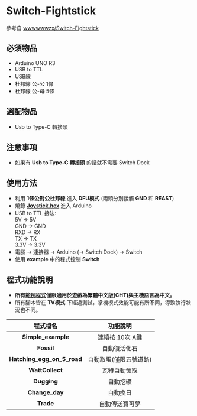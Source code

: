 # Switch-Fightstick
參考自 [wwwwwwzx/Switch-Fightstick](https://github.com/wwwwwwzx/Switch-Fightstick)

## 必須物品
- Arduino UNO R3
- USB to TTL
- USB線
- 杜邦線 公-公 1條
- 杜邦線 公-母 5條

## 選配物品
- Usb to Type-C 轉接頭

## 注意事項
- 如果有 **Usb to Type-C 轉接頭** 的話就不需要 Switch Dock

## 使用方法
- 利用 **1條公對公杜邦線** 進入 **DFU模式** (兩頭分別接觸 **GND** 和 **REAST**)
- 燒錄 **[Joystick.hex](https://github.com/k88097/Switch-Fightstick/blob/master/Joystick.hex)** 進入 Arduino
- USB to TTL 接法:  
		5V -> 5V  
		GND -> GND  
		RXD -> RX  
		TX -> TX  
		3.3V -> 3.3V
- 電腦 -> 連接器 -> Arduino (-> Switch Dock) -> Switch
- 使用 **example** 中的程式控制 **Switch**

## 程式功能說明 
- **所有[範例程式](https://github.com/k88097/Switch-Fightstick/tree/master/example)僅限適用於遊戲為繁體中文版(CHT)與主機語言為中文。**
- 所有腳本皆在 **TV模式** 下經過測試，掌機模式效能可能有所不同，導致執行狀況也不同。

|程式檔名|功能說明|
|:---:|:---:|
|**Simple_example** | 連續按 10次 A鍵|
|**Fossil** | 自動復活化石|
|**Hatching_egg_on_5_road**|自動取蛋(僅限五號道路)|
|**WattCollect**|瓦特自動領取|
|**Dugging**|自動挖礦|
|**Change_day**|自動換日|
|**Trade**|自動傳送寶可夢|